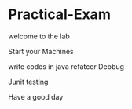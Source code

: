 # Practical-Exam

welcome to the lab

Start your Machines

write codes in java 
refatcor 
Debbug 

Junit testing 

Have a good day 
